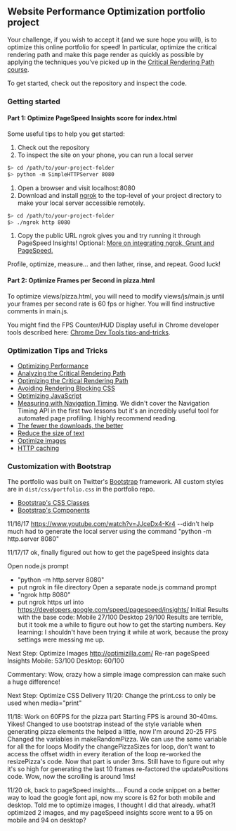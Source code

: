 ## Website Performance Optimization portfolio project

Your challenge, if you wish to accept it (and we sure hope you will), is to optimize this online portfolio for speed! In particular, optimize the critical rendering path and make this page render as quickly as possible by applying the techniques you've picked up in the [Critical Rendering Path course](https://www.udacity.com/course/ud884).

To get started, check out the repository and inspect the code.

### Getting started

#### Part 1: Optimize PageSpeed Insights score for index.html

Some useful tips to help you get started:

1. Check out the repository
1. To inspect the site on your phone, you can run a local server

  ```bash
  $> cd /path/to/your-project-folder
  $> python -m SimpleHTTPServer 8080
  ```

1. Open a browser and visit localhost:8080
1. Download and install [ngrok](https://ngrok.com/) to the top-level of your project directory to make your local server accessible remotely.

  ``` bash
  $> cd /path/to/your-project-folder
  $> ./ngrok http 8080
  ```

1. Copy the public URL ngrok gives you and try running it through PageSpeed Insights! Optional: [More on integrating ngrok, Grunt and PageSpeed.](http://www.jamescryer.com/2014/06/12/grunt-pagespeed-and-ngrok-locally-testing/)

Profile, optimize, measure... and then lather, rinse, and repeat. Good luck!

#### Part 2: Optimize Frames per Second in pizza.html

To optimize views/pizza.html, you will need to modify views/js/main.js until your frames per second rate is 60 fps or higher. You will find instructive comments in main.js. 

You might find the FPS Counter/HUD Display useful in Chrome developer tools described here: [Chrome Dev Tools tips-and-tricks](https://developer.chrome.com/devtools/docs/tips-and-tricks).

### Optimization Tips and Tricks
* [Optimizing Performance](https://developers.google.com/web/fundamentals/performance/ "web performance")
* [Analyzing the Critical Rendering Path](https://developers.google.com/web/fundamentals/performance/critical-rendering-path/analyzing-crp.html "analyzing crp")
* [Optimizing the Critical Rendering Path](https://developers.google.com/web/fundamentals/performance/critical-rendering-path/optimizing-critical-rendering-path.html "optimize the crp!")
* [Avoiding Rendering Blocking CSS](https://developers.google.com/web/fundamentals/performance/critical-rendering-path/render-blocking-css.html "render blocking css")
* [Optimizing JavaScript](https://developers.google.com/web/fundamentals/performance/critical-rendering-path/adding-interactivity-with-javascript.html "javascript")
* [Measuring with Navigation Timing](https://developers.google.com/web/fundamentals/performance/critical-rendering-path/measure-crp.html "nav timing api"). We didn't cover the Navigation Timing API in the first two lessons but it's an incredibly useful tool for automated page profiling. I highly recommend reading.
* <a href="https://developers.google.com/web/fundamentals/performance/optimizing-content-efficiency/eliminate-downloads.html">The fewer the downloads, the better</a>
* <a href="https://developers.google.com/web/fundamentals/performance/optimizing-content-efficiency/optimize-encoding-and-transfer.html">Reduce the size of text</a>
* <a href="https://developers.google.com/web/fundamentals/performance/optimizing-content-efficiency/image-optimization.html">Optimize images</a>
* <a href="https://developers.google.com/web/fundamentals/performance/optimizing-content-efficiency/http-caching.html">HTTP caching</a>

### Customization with Bootstrap
The portfolio was built on Twitter's <a href="http://getbootstrap.com/">Bootstrap</a> framework. All custom styles are in `dist/css/portfolio.css` in the portfolio repo.

* <a href="http://getbootstrap.com/css/">Bootstrap's CSS Classes</a>
* <a href="http://getbootstrap.com/components/">Bootstrap's Components</a>

11/16/17
https://www.youtube.com/watch?v=JJceDx4-Kr4 --didn't help much
had to generate the local server using the command "python -m http.server 8080"

11/17/17
ok, finally figured out how to get the pageSpeed insights data

Open node.js prompt
* "python -m http.server 8080"
* put ngrok in file directory
Open a separate node.js command prompt
* "ngrok http 8080"
* put ngrok https url into https://developers.google.com/speed/pagespeed/insights/
Initial Results with the base code: 
Mobile 27/100
Desktop 29/100
Results are terrible, but it took me a while to figure out how to get the starting numbers. Key learning: I shouldn't have been trying it while at work, because the proxy settings were messing me up.

Next Step: Optimize Images
http://optimizilla.com/
Re-ran pageSpeed Insights
Mobile: 53/100
Desktop: 60/100

Commentary: Wow, crazy how a simple image compression can make such a huge difference!

Next Step: Optimize CSS Delivery
11/20:
Change the print.css to only be used when media="print"

11/18: Work on 60FPS for the pizza part
Starting FPS is around 30-40ms. Yikes!
Changed to use bootstrap instead of the style variable when generating pizza elements
the helped a little, now I'm around 20-25 FPS
Changed the variables in makeRandomPizza. We can use the same variable for all the for loops
Modify the changePizzaSizes for loop, don't want to access the offset width in every iteration of the loop
re-worked the resizePizza's code. Now that part is under 3ms. Still have to figure out why it's so high for generating the last 10 frames
re-factored the updatePositions code. 
Wow, now the scrolling is around 1ms!

11/20
ok, back to pageSpeed insights....
Found a code snippet on a better way to load the google font api, now my score is 62 for both mobile and desktop. Told me to optimize images, I thought I did that already. 
what?I optimized 2 images, and my pageSpeed insights score went to a 95 on mobile and 94 on desktop?
